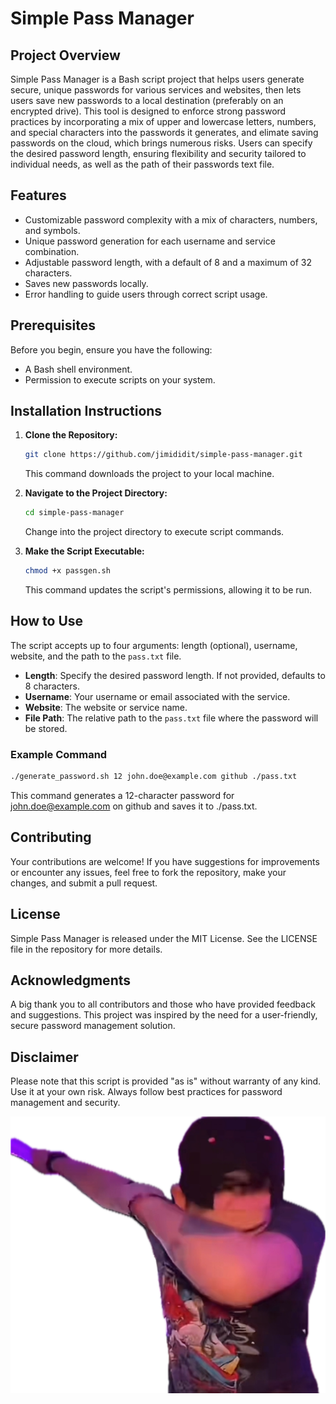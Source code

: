 # Simple Pass Manager

## Project Overview

Simple Pass Manager is a Bash script project that helps users generate secure, unique passwords for various services and websites, then lets users save new passwords to a local destination (preferably on an encrypted drive). This tool is designed to enforce strong password practices by incorporating a mix of upper and lowercase letters, numbers, and special characters into the passwords it generates, and elimate saving passwords on the cloud, which brings numerous risks. Users can specify the desired password length, ensuring flexibility and security tailored to individual needs, as well as the path of their passwords text file.

## Features

- Customizable password complexity with a mix of characters, numbers, and symbols.
- Unique password generation for each username and service combination.
- Adjustable password length, with a default of 8 and a maximum of 32 characters.
- Saves new passwords locally.
- Error handling to guide users through correct script usage.

## Prerequisites

Before you begin, ensure you have the following:
- A Bash shell environment.
- Permission to execute scripts on your system.

## Installation Instructions

1. **Clone the Repository:**
    ```bash
    git clone https://github.com/jimididit/simple-pass-manager.git
    ```
    This command downloads the project to your local machine.

2. **Navigate to the Project Directory:**
    ```bash
    cd simple-pass-manager
    ```
    Change into the project directory to execute script commands.

3. **Make the Script Executable:**
    ```bash
    chmod +x passgen.sh
    ```
    This command updates the script's permissions, allowing it to be run.

## How to Use

The script accepts up to four arguments: length (optional), username, website, and the path to the `pass.txt` file.

- **Length**: Specify the desired password length. If not provided, defaults to 8 characters.
- **Username**: Your username or email associated with the service.
- **Website**: The website or service name.
- **File Path**: The relative path to the `pass.txt` file where the password will be stored.

### Example Command

```bash
./generate_password.sh 12 john.doe@example.com github ./pass.txt
```

This command generates a 12-character password for john.doe@example.com on github and saves it to ./pass.txt.

## Contributing
Your contributions are welcome! If you have suggestions for improvements or encounter any issues, feel free to fork the repository, make your changes, and submit a pull request.

## License
Simple Pass Manager is released under the MIT License. See the LICENSE file in the repository for more details.

## Acknowledgments
A big thank you to all contributors and those who have provided feedback and suggestions.
This project was inspired by the need for a user-friendly, secure password management solution.

## Disclaimer
Please note that this script is provided "as is" without warranty of any kind. Use it at your own risk. Always follow best practices for password management and security.

![Jimi Dab](./jimi_dab_cropped.png "Jimi Doing a Dab")
